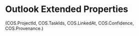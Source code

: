 # Outlook Extended Properties

(COS.ProjectId, COS.TaskIds, COS.LinkedAt, COS.Confidence, COS.Provenance.)
